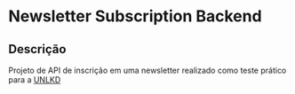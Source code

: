 # Newsletter Subscription Backend

## Descrição

Projeto de API de inscrição em uma newsletter realizado como teste prático para a [UNLKD](https://unlkd.co)
